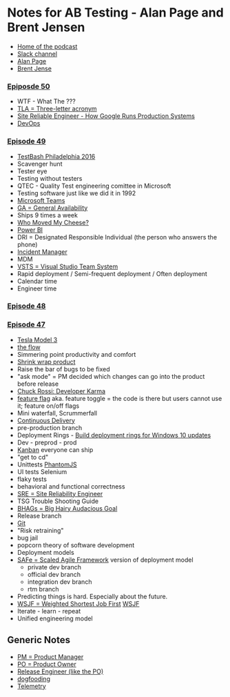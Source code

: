Notes for AB Testing - Alan Page and Brent Jensen 
==================================================
* [Home of the podcast](http://www.angryweasel.com/ABTesting/)
* [Slack channel](https://oneofthethree.slack.com/)
* [Alan Page](http://www.angryweasel.com/)
* [Brent Jense](https://testastic.wordpress.com/)

### [Epiposde 50](http://www.angryweasel.com/ABTesting/?p=169)

* WTF - What The ???
* [TLA = Three-letter acronym](https://en.wikipedia.org/wiki/Three-letter_acronym)
* [Site Reliable Engineer - How Google Runs Production Systems](http://shop.oreilly.com/product/0636920041528.do)
* [DevOps](https://en.wikipedia.org/wiki/DevOps)

### [Episode 49](http://www.angryweasel.com/ABTesting/?p=165)

* [TestBash Philadelphia 2016](http://www.ministryoftesting.com/training-events/testbash-philadelphia-2016/)
* Scavenger hunt
* Tester eye
* Testing without testers
* QTEC - Quality Test engineering comittee in Microsoft
* Testing software just like we did it in 1992
* [Microsoft Teams](https://blogs.office.com/2016/11/02/introducing-microsoft-teams-the-chat-based-workspace-in-office-365/)
* [GA = General Availability](https://en.wikipedia.org/wiki/Software_release_life_cycle)
* Ships 9 times a week
* [Who Moved My Cheese?](https://en.wikipedia.org/wiki/Who_Moved_My_Cheese%3F)
* [Power BI](https://powerbi.microsoft.com/)
* DRI = Designated Responsible Individual (the person who answers the phone)
* [Incident Manager](https://en.wikipedia.org/wiki/Incident_management)
* MDM
* [VSTS = Visual Studio Team System](https://www.visualstudio.com/team-services/)
* Rapid deployment / Semi-frequent deployment / Often deployment
* Calendar time
* Engineer time


### [Episode 48](http://www.angryweasel.com/ABTesting/?p=155)

### [Episode 47](http://www.angryweasel.com/ABTesting/?p=152)

* [Tesla Model 3](https://www.tesla.com/model3)
* [the flow](https://en.wikipedia.org/wiki/Flow_(psychology))
* Simmering point productivity and comfort
* [Shrink wrap product](https://en.wikipedia.org/wiki/Shrink_wrap)
* Raise the bar of bugs to be fixed
* "ask mode" = PM decided which changes can go into the product before release
* [Chuck Rossi: Developer Karma](https://www.facebook.com/notes/facebook-engineering/release-engineering-and-push-karma-chuck-rossi/10150660826788920/)
* [feature flag](https://en.wikipedia.org/wiki/Feature_toggle)  aka. feature toggle = the code is there but users cannot use it; feature on/off flags
* Mini waterfall, Scrummerfall
* [Continuous Delivery](https://en.wikipedia.org/wiki/Continuous_delivery)
* pre-production branch
* Deployment Rings -  [Build deployment rings for Windows 10 updates](https://technet.microsoft.com/en-us/itpro/windows/manage/waas-deployment-rings-windows-10-updates)
* Dev - preprod - prod
* [Kanban](https://en.wikipedia.org/wiki/Kanban)  everyone can ship
* "get to cd"
* Unittests  [PhantomJS](http://phantomjs.org/)
* UI tests  Selenium
* flaky tests
* behavioral and functional correctness
* [SRE = Site Reliability Engineer](https://en.wikipedia.org/wiki/Site_reliability_engineering)
* TSG Trouble Shooting Guide
* [BHAGs = Big Hairy Audacious Goal](https://en.wikipedia.org/wiki/Big_Hairy_Audacious_Goal)
* Release branch
* [Git](https://git-scm.com/)
* "Risk retraining"
* bug jail
* popcorn theory of software development
* Deployment models
* [SAFe = Scaled Agile Framework](https://en.wikipedia.org/wiki/Scaled_Agile_Framework) version of deployment model
  * private dev branch
  * official dev branch
  * integration dev branch
  * rtm branch
* Predicting things is hard. Especially about the future.
* [WSJF = Weighted Shortest Job First](https://en.wikipedia.org/wiki/Shortest_job_next#Weighted_shortest_job_first)  [WSJF](http://www.scaledagileframework.com/wsjf/)
* Iterate - learn - repeat
* Unified engineering model

Generic Notes
--------------

* [PM = Product Manager](https://en.wikipedia.org/wiki/Program_management)
* [PO = Product Owner](https://en.wikipedia.org/wiki/Scrum_(software_development))
* [Release Engineer (like the PO)](https://en.wikipedia.org/wiki/Release_engineering)
* [dogfooding](https://en.wikipedia.org/wiki/Eating_your_own_dog_food)
* [Telemetry](https://en.wikipedia.org/wiki/Telemetry)
